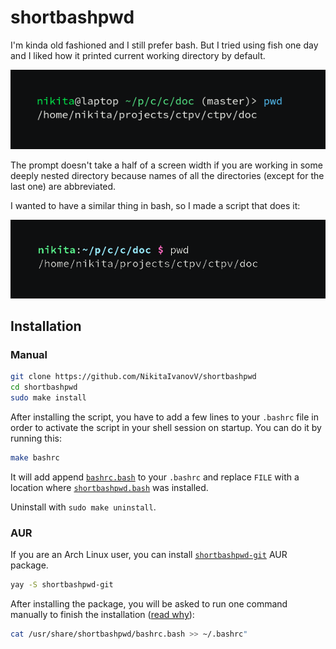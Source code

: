 # shortbashpwd

I'm kinda old fashioned and I still prefer bash.
But I tried using fish one day and
I liked how it printed current working directory by default.

![fish prompt](images/fish.png)

The prompt doesn't take a half of a screen width
if you are working in some deeply nested directory
because names of all the directories (except for the last one) are
abbreviated.

I wanted to have a similar thing in bash,
so I made a script that does it:

![bash prompt](images/bash.png)

## Installation

### Manual

```sh
git clone https://github.com/NikitaIvanovV/shortbashpwd
cd shortbashpwd
sudo make install
```

After installing the script,
you have to add a few lines to your `.bashrc` file in order to
activate the script in your shell session on startup.
You can do it by running this:

```sh
make bashrc
```

It will add append [`bashrc.bash`](bashrc.bash) to your `.bashrc` and
replace `FILE` with a location where [`shortbashpwd.bash`](shortbashpwd.bash) was installed.

Uninstall with `sudo make uninstall`.

### AUR

If you are an Arch Linux user, you can install
[`shortbashpwd-git`](https://aur.archlinux.org/packages/shortbashpwd-git)
AUR package.

```sh
yay -S shortbashpwd-git
```

After installing the package, you will be asked to
run one command manually to finish the installation ([read why](#manual)):

```sh
cat /usr/share/shortbashpwd/bashrc.bash >> ~/.bashrc"
```
